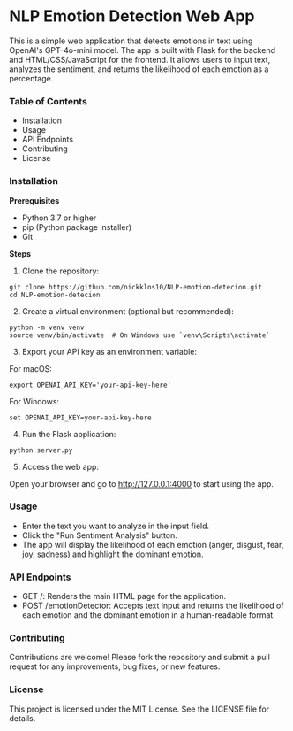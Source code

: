# NLP Emotion Detection Web App

This is a simple web application that detects emotions in text using OpenAI's GPT-4o-mini model. The app is built with Flask for the backend and HTML/CSS/JavaScript for the frontend. It allows users to input text, analyzes the sentiment, and returns the likelihood of each emotion as a percentage.

### Table of Contents

- Installation
- Usage
- API Endpoints
- Contributing
- License


### Installation

**Prerequisites**

* Python 3.7 or higher
* pip (Python package installer)
* Git

**Steps**

1. Clone the repository:
```
git clone https://github.com/nickklos10/NLP-emotion-detecion.git
cd NLP-emotion-detecion
```

2. Create a virtual environment (optional but recommended):
```
python -m venv venv
source venv/bin/activate  # On Windows use `venv\Scripts\activate`
```

3. Export your API key as an environment variable:

For macOS:
```
export OPENAI_API_KEY='your-api-key-here'
```

For Windows:
```
set OPENAI_API_KEY=your-api-key-here
```

4. Run the Flask application:
```
python server.py
```
5. Access the web app:

Open your browser and go to http://127.0.0.1:4000 to start using the app.


### Usage

* Enter the text you want to analyze in the input field.
* Click the "Run Sentiment Analysis" button.
* The app will display the likelihood of each emotion (anger, disgust, fear, joy, sadness) and highlight the dominant emotion.


### API Endpoints

* GET /: Renders the main HTML page for the application.
* POST /emotionDetector: Accepts text input and returns the likelihood of each emotion and the dominant emotion in a human-readable format.


### Contributing

Contributions are welcome! Please fork the repository and submit a pull request for any improvements, bug fixes, or new features.


### License

This project is licensed under the MIT License. See the LICENSE file for details.
